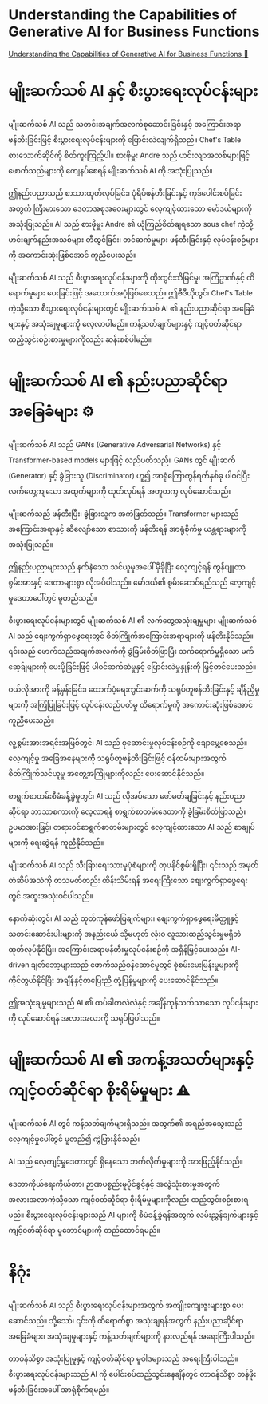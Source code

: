# Understanding the Capabilities of Generative AI for Business Functions

[Understanding the Capabilities of Generative AI for Business Functions 🔗](https://www.coursera.org/learn/introduction-to-computers-and-operating-systems-and-security/lecture/TD3h9/understanding-the-capabilities-of-generative-ai-for-business-functions)

# မျိုးဆက်သစ် AI နှင့် စီးပွားရေးလုပ်ငန်းများ

မျိုးဆက်သစ် AI သည် သတင်းအချက်အလက်စုဆောင်းခြင်းနှင့် အကြောင်းအရာဖန်တီးခြင်းဖြင့် စီးပွားရေးလုပ်ငန်းများကို ပြောင်းလဲလျက်ရှိသည်။ Chef's Table စားသောက်ဆိုင်ကို စိတ်ကူးကြည့်ပါ။ စားဖိုမှူး Andre သည် ဟင်းလျာအသစ်များဖြင့် ဖောက်သည်များကို ကျေနပ်စေရန် မျိုးဆက်သစ် AI ကို အသုံးပြုသည်။

ဤနည်းပညာသည် စာသားထုတ်လုပ်ခြင်း၊ ပုံရိပ်ဖန်တီးခြင်းနှင့် ကုဒ်ပေါင်းစပ်ခြင်းအတွက် ကြီးမားသော ဒေတာအစုအဝေးများတွင် လေ့ကျင့်ထားသော မော်ဒယ်များကို အသုံးပြုသည်။ AI သည် စားဖိုမှူး Andre ၏ ယုံကြည်စိတ်ချရသော sous chef ကဲ့သို့ ဟင်းချက်နည်းအသစ်များ တီထွင်ခြင်း၊ တင်ဆက်မှုများ ဖန်တီးခြင်းနှင့် လုပ်ငန်းစဉ်များကို အကောင်းဆုံးဖြစ်အောင် ကူညီပေးသည်။

မျိုးဆက်သစ် AI သည် စီးပွားရေးလုပ်ငန်းများကို ထိုးထွင်းသိမြင်မှု၊ အကြံဥာဏ်နှင့် ထိရောက်မှုများ ပေးခြင်းဖြင့် အထောက်အပံ့ဖြစ်စေသည်။ ဤဗီဒီယိုတွင်၊ Chef's Table ကဲ့သို့သော စီးပွားရေးလုပ်ငန်းများတွင် မျိုးဆက်သစ် AI ၏ နည်းပညာဆိုင်ရာ အခြေခံများနှင့် အသုံးချမှုများကို လေ့လာပါမည်။ ကန့်သတ်ချက်များနှင့် ကျင့်ဝတ်ဆိုင်ရာ ထည့်သွင်းစဉ်းစားမှုများကိုလည်း ဆန်းစစ်ပါမည်။

# မျိုးဆက်သစ် AI ၏ နည်းပညာဆိုင်ရာ အခြေခံများ ⚙️

မျိုးဆက်သစ် AI သည် GANs (Generative Adversarial Networks) နှင့် Transformer-based models များဖြင့် လည်ပတ်သည်။ GANs တွင် မျိုးဆက် (Generator) နှင့် ခွဲခြားသူ (Discriminator) ဟူ၍ အာရုံကြောကွန်ရက်နှစ်ခု ပါဝင်ပြီး လက်တွေ့ကျသော အထွက်များကို ထုတ်လုပ်ရန် အတူတကွ လုပ်ဆောင်သည်။

မျိုးဆက်သည် ဖန်တီးပြီး၊ ခွဲခြားသူက အကဲဖြတ်သည်။ Transformer များသည် အကြောင်းအရာနှင့် ဆီလျော်သော စာသားကို ဖန်တီးရန် အာရုံစိုက်မှု ယန္တရားများကို အသုံးပြုသည်။

ဤနည်းပညာများသည် နက်နဲသော သင်ယူမှုအပေါ် မှီခိုပြီး လေ့ကျင့်ရန် ကွန်ပျူတာစွမ်းအားနှင့် ဒေတာများစွာ လိုအပ်ပါသည်။ မော်ဒယ်၏ စွမ်းဆောင်ရည်သည် လေ့ကျင့်မှုဒေတာပေါ်တွင် မူတည်သည်။

စီးပွားရေးလုပ်ငန်းများတွင် မျိုးဆက်သစ် AI ၏ လက်တွေ့အသုံးချမှုများ
မျိုးဆက်သစ် AI သည် စျေးကွက်ရှာဖွေရေးတွင် စိတ်ကြိုက်အကြောင်းအရာများကို ဖန်တီးနိုင်သည်။ ၎င်းသည် ဖောက်သည်အချက်အလက်ကို ခွဲခြမ်းစိတ်ဖြာပြီး သက်ရောက်မှုရှိသော မက်ဆေ့ခ်ျများကို ပေးပို့ခြင်းဖြင့် ပါဝင်ဆက်ဆံမှုနှင့် ပြောင်းလဲမှုနှုန်းကို မြှင့်တင်ပေးသည်။

ဝယ်လိုအားကို ခန့်မှန်းခြင်း၊ ထောက်ပံ့ရေးကွင်းဆက်ကို သရုပ်တူဖန်တီးခြင်းနှင့် ချိန်ညှိမှုများကို အကြံပြုခြင်းဖြင့် လုပ်ငန်းလည်ပတ်မှု ထိရောက်မှုကို အကောင်းဆုံးဖြစ်အောင် ကူညီပေးသည်။

လူ့စွမ်းအားအရင်းအမြစ်တွင်၊ AI သည် စုဆောင်းမှုလုပ်ငန်းစဉ်ကို ချောမွေ့စေသည်။ လေ့ကျင့်မှု အခြေအနေများကို သရုပ်တူဖန်တီးခြင်းဖြင့် ဝန်ထမ်းများအတွက် စိတ်ကြိုက်သင်ယူမှု အတွေ့အကြုံများကိုလည်း ပေးဆောင်နိုင်သည်။

စာရွက်စာတမ်းစီမံခန့်ခွဲမှုတွင်၊ AI သည် လိုအပ်သော ဖော်မတ်ချခြင်းနှင့် နည်းပညာဆိုင်ရာ ဘာသာစကားကို လေ့လာရန် စာရွက်စာတမ်းဒေတာကို ခွဲခြမ်းစိတ်ဖြာသည်။ ဥပမာအားဖြင့်၊ တရားဝင်စာရွက်စာတမ်းများတွင် လေ့ကျင့်ထားသော AI သည် စာချုပ်များကို ရေးဆွဲရန် ကူညီနိုင်သည်။

မျိုးဆက်သစ် AI သည် သီးခြားရေးသားမှုပုံစံများကို တုပနိုင်စွမ်းရှိပြီး၊ ၎င်းသည် အမှတ်တံဆိပ်အသံကို တသမတ်တည်း ထိန်းသိမ်းရန် အရေးကြီးသော စျေးကွက်ရှာဖွေရေးတွင် အထူးအသုံးဝင်ပါသည်။

နောက်ဆုံးတွင်၊ AI သည် ထုတ်ကုန်ဖော်ပြချက်များ၊ စျေးကွက်ရှာဖွေရေးမိတ္တူနှင့် သတင်းဆောင်းပါးများကို အနည်းငယ် သို့မဟုတ် လုံးဝ လူသားထည့်သွင်းမှုမရှိဘဲ ထုတ်လုပ်နိုင်ပြီး၊ အကြောင်းအရာဖန်တီးမှုလုပ်ငန်းစဉ်ကို အရှိန်မြှင့်ပေးသည်။ AI-driven ချတ်ဘော့များသည် ဖောက်သည်ဝန်ဆောင်မှုတွင် စုံစမ်းမေးမြန်းမှုများကို ကိုင်တွယ်နိုင်ပြီး အချိန်နှင့်တပြေးညီ တုံ့ပြန်မှုများကို ပေးဆောင်နိုင်သည်။

ဤအသုံးချမှုများသည် AI ၏ ထပ်ခါတလဲလဲနှင့် အချိန်ကုန်သက်သာသော လုပ်ငန်းများကို လုပ်ဆောင်ရန် အလားအလာကို သရုပ်ပြပါသည်။

# မျိုးဆက်သစ် AI ၏ အကန့်အသတ်များနှင့် ကျင့်ဝတ်ဆိုင်ရာ စိုးရိမ်မှုများ ⚠️

မျိုးဆက်သစ် AI တွင် ကန့်သတ်ချက်များရှိသည်။ အထွက်၏ အရည်အသွေးသည် လေ့ကျင့်မှုပေါ်တွင် မူတည်၍ ကွဲပြားနိုင်သည်။

AI သည် လေ့ကျင့်မှုဒေတာတွင် ရှိနေသော ဘက်လိုက်မှုများကို အားဖြည့်နိုင်သည်။

ဒေတာကိုယ်ရေးကိုယ်တာ၊ ဉာဏပစ္စည်းမူပိုင်ခွင့်နှင့် အလွဲသုံးစားမှုအတွက် အလားအလာကဲ့သို့သော ကျင့်ဝတ်ဆိုင်ရာ စိုးရိမ်မှုများကိုလည်း ထည့်သွင်းစဉ်းစားရမည်။ စီးပွားရေးလုပ်ငန်းများသည် AI များကို စီမံခန့်ခွဲရန်အတွက် လမ်းညွှန်ချက်များနှင့် ကျင့်ဝတ်ဆိုင်ရာ မူဘောင်များကို တည်ထောင်ရမည်။

# နိဂုံး

မျိုးဆက်သစ် AI သည် စီးပွားရေးလုပ်ငန်းများအတွက် အကျိုးကျေးဇူးများစွာ ပေးဆောင်သည်။ သို့သော်၊ ၎င်းကို ထိရောက်စွာ အသုံးချရန်အတွက် နည်းပညာဆိုင်ရာ အခြေခံများ၊ အသုံးချမှုများနှင့် ကန့်သတ်ချက်များကို နားလည်ရန် အရေးကြီးပါသည်။

တာဝန်သိစွာ အသုံးပြုမှုနှင့် ကျင့်ဝတ်ဆိုင်ရာ မူဝါဒများသည် အရေးကြီးပါသည်။ စီးပွားရေးလုပ်ငန်းများသည် AI ကို ပေါင်းစပ်ထည့်သွင်းနေချိန်တွင် တာဝန်သိစွာ တန်ဖိုးဖန်တီးခြင်းအပေါ် အာရုံစိုက်ရမည်။
